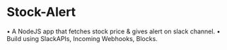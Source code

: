 ﻿# Stock-Alert
• A NodeJS app that fetches stock price & gives alert on slack channel.
• Build using SlackAPIs, Incoming Webhooks, Blocks.
